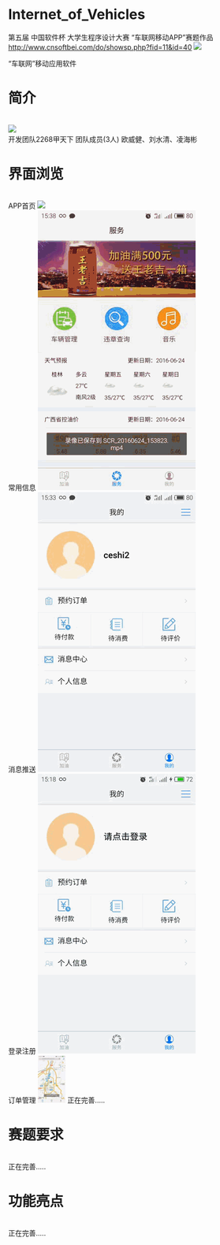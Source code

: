 # Internet_of_Vehicles

第五届 中国软件杯 大学生程序设计大赛 “车联网移动APP”赛题作品 http://www.cnsoftbei.com/do/showsp.php?fid=11&id=40
<img src="https://github.com/kennyouyang/Internet_of_Vehicles/blob/master/show/newcnsoft_01_01_02_01.jpg">


“车联网”移动应用软件

<h1>简介</h1>
<br>
<img src="https://github.com/kennyouyang/Internet_of_Vehicles/blob/master/logo.png">
<br>
开发团队2268甲天下 团队成员(3人) 
欧威健、刘水清、凌海彬
<h1>界面浏览</h1>
<br>APP首页
<img src="https://github.com/kennyouyang/Internet_of_Vehicles/blob/gh-pages/show/%E9%99%84%E8%BF%91%E5%8A%A0%E6%B2%B9%E7%AB%992.gif">
<br>常用信息
 <img src="https://github.com/yan647/Internet_of_Vehicles/blob/master/show/%E5%B8%B8%E7%94%A8%E4%BF%A1%E6%81%AF.gif">
 <br>消息推送
 <img src="https://github.com/yan647/Internet_of_Vehicles/blob/master/show/%E6%B6%88%E6%81%AF%E6%8E%A8%E9%80%81.gif">
 <br>登录注册
 <img src="https://github.com/yan647/Internet_of_Vehicles/blob/master/show/%E7%99%BB%E5%BD%95%E6%B3%A8%E5%86%8C.gif">
 <br>订单管理
 <img src="https://github.com/yan647/Internet_of_Vehicles/blob/master/show/%E8%AE%A2%E5%8D%95%E7%AE%A1%E7%90%86.gif">
正在完善.....
<h1>赛题要求</h1>
 <br>
正在完善.....
<h1>功能亮点</h1>
 <br>
正在完善.....
